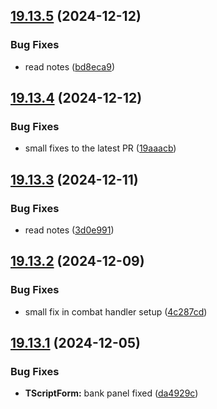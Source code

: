 ## [19.13.5](https://github.com/Torwent/WaspLib/compare/v19.13.4...v19.13.5) (2024-12-12)


### Bug Fixes

* read notes ([bd8eca9](https://github.com/Torwent/WaspLib/commit/bd8eca92884f2a6ee62f29887293e1b0620fa755))



## [19.13.4](https://github.com/Torwent/WaspLib/compare/v19.13.3...v19.13.4) (2024-12-12)


### Bug Fixes

* small fixes to the latest PR ([19aaacb](https://github.com/Torwent/WaspLib/commit/19aaacb7b92f4fcebd95ef8310369701ea886015))



## [19.13.3](https://github.com/Torwent/WaspLib/compare/v19.13.2...v19.13.3) (2024-12-11)


### Bug Fixes

* read notes ([3d0e991](https://github.com/Torwent/WaspLib/commit/3d0e991001e3b3bbec8b1dc69ac8c3c8bae3fd76))



## [19.13.2](https://github.com/Torwent/WaspLib/compare/v19.13.1...v19.13.2) (2024-12-09)


### Bug Fixes

* small fix in combat handler setup ([4c287cd](https://github.com/Torwent/WaspLib/commit/4c287cde216933c2823df7e0e256e076cacad4cf))



## [19.13.1](https://github.com/Torwent/WaspLib/compare/v19.13.0...v19.13.1) (2024-12-05)


### Bug Fixes

* **TScriptForm:** bank panel fixed ([da4929c](https://github.com/Torwent/WaspLib/commit/da4929c355e6c381578d93b559dd4a40873cf1ef))



